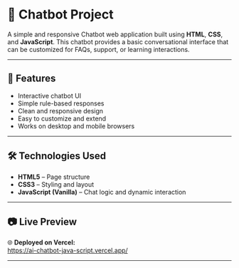 # 💬 Chatbot Project

A simple and responsive Chatbot web application built using **HTML**, **CSS**, and **JavaScript**. This chatbot provides a basic conversational interface that can be customized for FAQs, support, or learning interactions.

---

## 🚀 Features

- Interactive chatbot UI  
- Simple rule-based responses  
- Clean and responsive design  
- Easy to customize and extend  
- Works on desktop and mobile browsers

---

## 🛠️ Technologies Used

- **HTML5** – Page structure  
- **CSS3** – Styling and layout  
- **JavaScript (Vanilla)** – Chat logic and dynamic interaction

---
## 📷 Live Preview

🌐 **Deployed on Vercel:**  
https://ai-chatbot-java-script.vercel.app/

----

